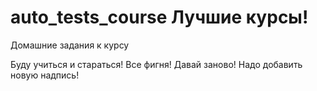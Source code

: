 # auto_tests_course Лучшие курсы!
Домашние задания к курсу

Буду учиться и стараться!
Все фигня! Давай заново!
Надо добавить новую надпись!
